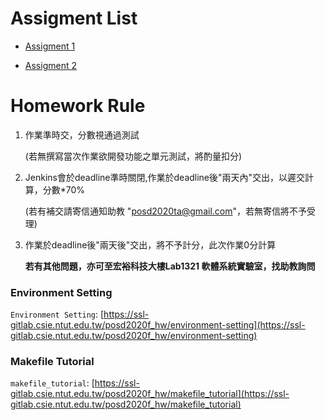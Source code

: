 # Assigment List

* [Assigment 1](https://ssl-gitlab.csie.ntut.edu.tw/posd2020f_hw/posd2020f_assignment/tree/HW1)

* [Assigment 2](https://ssl-gitlab.csie.ntut.edu.tw/posd2020f_hw/posd2020f_assignment/tree/HW2)

# Homework Rule

1. 作業準時交，分數視通過測試

   (若無撰寫當次作業欲開發功能之單元測試，將酌量扣分)

2. Jenkins會於deadline準時關閉,作業於deadline後"兩天內"交出，以遲交計算，分數*70%

    (若有補交請寄信通知助教 "posd2020ta@gmail.com"，若無寄信將不予受理)

3. 作業於deadline後"兩天後"交出，將不予計分，此次作業0分計算
    
    **若有其他問題，亦可至宏裕科技大樓Lab1321 軟體系統實驗室，找助教詢問**

### Environment Setting

`Environment Setting`: [https://ssl-gitlab.csie.ntut.edu.tw/posd2020f_hw/environment-setting](https://ssl-gitlab.csie.ntut.edu.tw/posd2020f_hw/environment-setting)

### Makefile Tutorial
`makefile_tutorial`: [https://ssl-gitlab.csie.ntut.edu.tw/posd2020f_hw/makefile_tutorial](https://ssl-gitlab.csie.ntut.edu.tw/posd2020f_hw/makefile_tutorial)